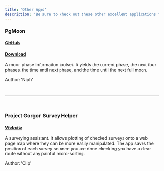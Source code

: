 ```yaml
---
title: 'Other Apps'
description: 'Be sure to check out these other excellent applications for Project: Gorgon'
---
```


### PgMoon

#### [GitHub](https://github.com/dlebansais/PgMoon)

#### [Download](https://github.com/dlebansais/PgMoon/releases) 

A moon phase information toolset. 
It yields the current phase,
the next four phases, the time until next phase, and the
time until the next full moon.

Author: 'Niph'

<br>

---

<br>

### Project Gorgon Survey Helper

#### [Website](http://www.defenestration.co/pg/surveying/)

A surveying assistant.
It allows plotting of checked surveys onto a web page map where
they can be more easily manipulated. The app saves the position
of each survey so once you are done checking you have a clear
route without any painful micro-sorting.

Author: 'Clip'
